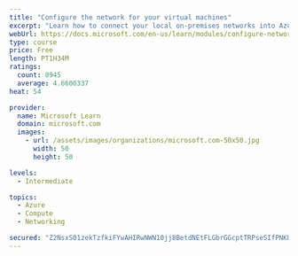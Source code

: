 ```yaml
---
title: "Configure the network for your virtual machines"
excerpt: "Learn how to connect your local on-premises networks into Azure using virtual networks, VPN gateways, and Azure ExpressRoute."
webUrl: https://docs.microsoft.com/en-us/learn/modules/configure-network-for-azure-virtual-machines/
type: course
price: Free
length: PT1H34M
ratings:
  count: 8945
  average: 4.6600337
heat: 54

provider:
  name: Microsoft Learn
  domain: microsoft.com
  images:
    - url: /assets/images/organizations/microsoft.com-50x50.jpg
      width: 50
      height: 50

levels:
  - Intermediate

topics:
  - Azure
  - Compute
  - Networking

secured: "Z2NsxS01zekTzfkiFYwAHIRwNWN10jj8BetdNEtFLGbrGGcptTRPseSIfPNKUjfzihAWYAkjsr5ixnkUxPcU4q8oOA1ig50axE3dw/ONDhZMOP3ZDzyOh45r2ERuSIwI8+Ma4q0gYyCaXWB650EXUscesgSnR9vge9hK6ftvTBd3Lv268Evdk41u7YQkzF8AEGwLUU/tX45yCdfpuwZv0XTw6wHcS1Oe12T7WeDvA52KhHUuO9TSCud6Zfc2OlIXJVwhVIkZRtvG9fJqxRzJ27Fq3UcT9UGiYhgvEgp9FQL20KF1PqxFIK07cvJb/uuC1s7EODy94u1YprBSB8Zn15PoTsEyfQfumzMFdO5ODzPOb7/w7MeTs2en6/Fw6QVBi6OHwwgdyZ1zrllWNgw7TqSy3qivs7d/l8O97MrlVWY=;Yh6CqbiT/VRmUzAU1dznQw=="
---
```


